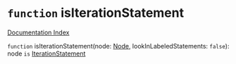 # `function` isIterationStatement

[Documentation Index](../README.md)

`function` isIterationStatement(node: [Node](../private.interface.Node/README.md), lookInLabeledStatements: `false`): node `is` [IterationStatement](../private.interface.IterationStatement/README.md)